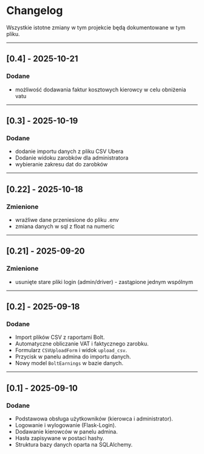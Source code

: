 # Changelog

Wszystkie istotne zmiany w tym projekcie będą dokumentowane w tym pliku.

---

## [0.4] - 2025-10-21
### Dodane
- możliwość dodawania faktur kosztowych kierowcy w celu obniżenia vatu

---


## [0.3] - 2025-10-19
### Dodane
- dodanie importu danych z pliku CSV Ubera
- Dodanie widoku zarobków dla administratora
- wybieranie zakresu dat do zarobków

---


## [0.22] - 2025-10-18
### Zmienione
- wrażliwe dane przeniesione do pliku .env
- zmiana danych w sql z float na numeric

---

## [0.21] - 2025-09-20
### Zmienione
- usunięte stare pliki login (admin/driver) - zastąpione jednym wspólnym

---

## [0.2] - 2025-09-18
### Dodane
- Import plików CSV z raportami Bolt.
- Automatyczne obliczanie VAT i faktycznego zarobku.
- Formularz `CSVUploadForm` i widok `upload_csv`.
- Przycisk w panelu admina do importu danych.
- Nowy model `BoltEarnings` w bazie danych.

---

## [0.1] - 2025-09-10
### Dodane
- Podstawowa obsługa użytkowników (kierowca i administrator).
- Logowanie i wylogowanie (Flask-Login).
- Dodawanie kierowców w panelu admina.
- Hasła zapisywane w postaci hashy.
- Struktura bazy danych oparta na SQLAlchemy.